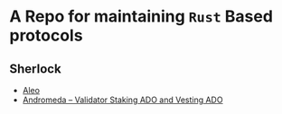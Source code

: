 # A Repo for maintaining `Rust` Based protocols
## Sherlock
- [Aleo](https://audits.sherlock.xyz/contests/395)
- [Andromeda – Validator Staking ADO and Vesting ADO](https://audits.sherlock.xyz/contests/368)
